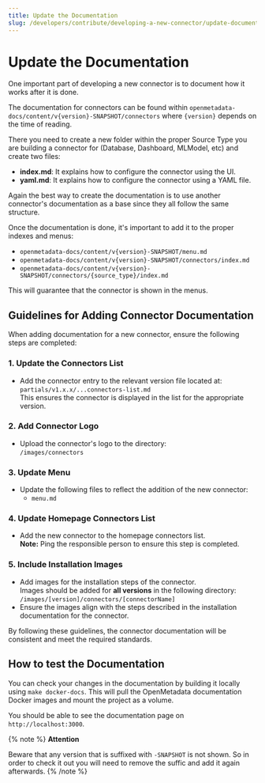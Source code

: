 ```yaml
---
title: Update the Documentation
slug: /developers/contribute/developing-a-new-connector/update-documentation
---
```


# Update the Documentation

One important part of developing a new connector is to document how it works after it is done.

The documentation for connectors can be found within `openmetadata-docs/content/v{version}-SNAPSHOT/connectors`
where `{version}` depends on the time of reading.

There you need to create a new folder within the proper Source Type you are building a connector for (Database, Dashboard, MLModel, etc) and create two files:

- **index.md**: It explains how to configure the connector using the UI.
- **yaml.md**: It explains how to configure the connector using a YAML file.

Again the best way to create the documentation is to use another connector's documentation as a base since they all follow the same structure.

Once the documentation is done, it's important to add it to the proper indexes and menus:

- `openmetadata-docs/content/v{version}-SNAPSHOT/menu.md`
- `openmetadata-docs/content/v{version}-SNAPSHOT/connectors/index.md`
- `openmetadata-docs/content/v{version}-SNAPSHOT/connectors/{source_type}/index.md`

This will guarantee that the connector is shown in the menus.

## Guidelines for Adding Connector Documentation

When adding documentation for a new connector, ensure the following steps are completed:

### 1. Update the Connectors List
- Add the connector entry to the relevant version file located at:  
  `partials/v1.x.x/...connectors-list.md`  
  This ensures the connector is displayed in the list for the appropriate version.

### 2. Add Connector Logo
- Upload the connector's logo to the directory:  
  `/images/connectors`

### 3. Update Menu
- Update the following files to reflect the addition of the new connector:
  - `menu.md`

### 4. Update Homepage Connectors List
- Add the new connector to the homepage connectors list.  
  **Note:** Ping the responsible person to ensure this step is completed.

### 5. Include Installation Images
- Add images for the installation steps of the connector.  
  Images should be added for **all versions** in the following directory:  
  `/images/[version]/connectors/[connectorName]`  
- Ensure the images align with the steps described in the installation documentation for the connector.

By following these guidelines, the connector documentation will be consistent and meet the required standards.

## How to test the Documentation

You can check your changes in the documentation by building it locally using `make docker-docs`. This will pull the OpenMetadata documentation Docker images and mount the project as a volume.

You should be able to see the documentation page on `http://localhost:3000`.

{% note %}
**Attention**

Beware that any version that is suffixed with `-SNAPSHOT` is not shown. So in order to check it out you will need to remove the suffic and add it again afterwards.
{% /note %}
